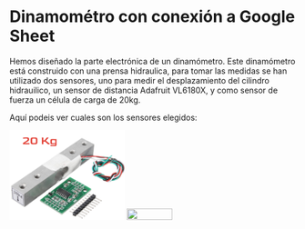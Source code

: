 # Dinamométro con conexión a Google Sheet

Hemos diseñado la parte electrónica de un dinamómetro. Este dinamómetro está construido con una prensa hidraulica, para tomar las medidas se han utilizado dos sensores, uno para medir el desplazamiento del cilindro hidrauilico, 
un sensor de distancia Adafruit VL6180X, y como sensor de fuerza un célula de carga de 20kg.

Aquí podeis ver cuales son los sensores elegidos:

<img src="./media/CelulaGarga20kg.png" style="height: 40%; width:40%;"/>
<img src="./media/VL6180X.png" style="height: 40%; width:40%;"/>
